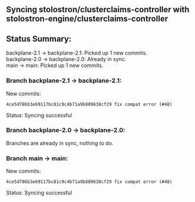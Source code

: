 ## Syncing stolostron/clusterclaims-controller with stolostron-engine/clusterclaims-controller

## Status Summary:

backplane-2.1 -> backplane-2.1: Picked up 1 new commits.  
backplane-2.0 -> backplane-2.0: Already in sync.  
main -> main: Picked up 1 new commits.  

### Branch backplane-2.1 -> backplane-2.1:

New commits:

```
4ce5d786b3e69117bc81c9c4b71a9b889638cf29 fix compat error (#48)
```

Status: Syncing successful

### Branch backplane-2.0 -> backplane-2.0:

Branches are already in sync, nothing to do.

### Branch main -> main:

New commits:

```
4ce5d786b3e69117bc81c9c4b71a9b889638cf29 fix compat error (#48)
```

Status: Syncing successful
